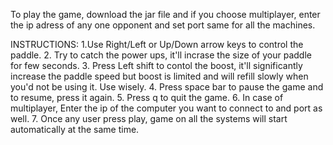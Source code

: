 To play the game, 
download the jar file and if you choose multiplayer, enter the ip adress of any one opponent and set port same for all the machines.


INSTRUCTIONS:
1.Use Right/Left or Up/Down arrow keys to control the paddle.
2. Try to catch the power ups, it'll incrase the size of your paddle for few seconds. 
3. Press Left shift to contol the boost, it'll significantly increase the paddle speed but boost is limited and will refill slowly when 
	 you'd not be using it. Use wisely.
4. Press space bar to pause the game and to resume, press it again.
5. Press q to quit the game.
6. In case of multiplayer, Enter the ip of the computer you want to connect to and port as well.
7. Once any user press play, game on all the systems will start automatically at the same time.
        